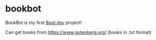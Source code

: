 # bookbot

BookBot is my first [Boot.dev](https://www.boot.dev) project!

Can get books from https://www.gutenberg.org/ (books in .txt format)